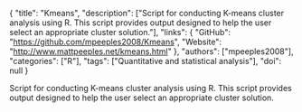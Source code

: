 {
  "title": "Kmeans",
  "description": ["Script for conducting K-means cluster analysis using R. This script provides output designed to help the user select an appropriate cluster solution."],
  "links": {
    "GitHub": "https://github.com/mpeeples2008/Kmeans",
    "Website": "http://www.mattpeeples.net/kmeans.html"
  },
  "authors": ["mpeeples2008"],
  "categories": ["R"],
  "tags": ["Quantitative and statistical analysis"],
  "doi": null
}

<!-- Generated by csv2md.R – do not edit by hand -->

Script for conducting K-means cluster analysis using R. This script provides output designed to help the user select an appropriate cluster solution.